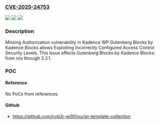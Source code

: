 ### [CVE-2025-24753](https://cve.mitre.org/cgi-bin/cvename.cgi?name=CVE-2025-24753)
![](https://img.shields.io/static/v1?label=Product&message=Gutenberg%20Blocks%20by%20Kadence%20Blocks&color=blue)
![](https://img.shields.io/static/v1?label=Version&message=n%2Fa&color=blue)
![](https://img.shields.io/static/v1?label=Vulnerability&message=CWE-862%20Missing%20Authorization&color=brighgreen)

### Description

Missing Authorization vulnerability in Kadence WP Gutenberg Blocks by Kadence Blocks allows Exploiting Incorrectly Configured Access Control Security Levels. This issue affects Gutenberg Blocks by Kadence Blocks: from n/a through 3.3.1.

### POC

#### Reference
No PoCs from references.

#### Github
- https://github.com/cyb3r-w0lf/nuclei-template-collection

